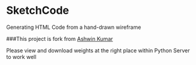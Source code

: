 # SketchCode

Generating HTML Code from a hand-drawn wireframe

###This project is fork from [Ashwin Kumar](https://github.com/ashnkumar/sketch-code)

Please view and download weights at the right place within Python Server to work well
